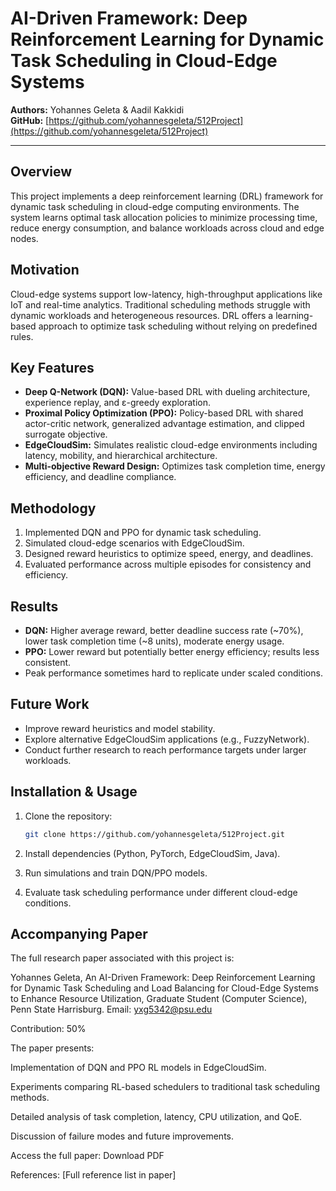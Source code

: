 # AI-Driven Framework: Deep Reinforcement Learning for Dynamic Task Scheduling in Cloud-Edge Systems

**Authors:** Yohannes Geleta & Aadil Kakkidi  
**GitHub:** [https://github.com/yohannesgeleta/512Project](https://github.com/yohannesgeleta/512Project)  

---

## Overview
This project implements a deep reinforcement learning (DRL) framework for dynamic task scheduling in cloud-edge computing environments. The system learns optimal task allocation policies to minimize processing time, reduce energy consumption, and balance workloads across cloud and edge nodes.

## Motivation
Cloud-edge systems support low-latency, high-throughput applications like IoT and real-time analytics. Traditional scheduling methods struggle with dynamic workloads and heterogeneous resources. DRL offers a learning-based approach to optimize task scheduling without relying on predefined rules.

## Key Features
- **Deep Q-Network (DQN):** Value-based DRL with dueling architecture, experience replay, and ε-greedy exploration.  
- **Proximal Policy Optimization (PPO):** Policy-based DRL with shared actor-critic network, generalized advantage estimation, and clipped surrogate objective.  
- **EdgeCloudSim:** Simulates realistic cloud-edge environments including latency, mobility, and hierarchical architecture.  
- **Multi-objective Reward Design:** Optimizes task completion time, energy efficiency, and deadline compliance.

## Methodology
1. Implemented DQN and PPO for dynamic task scheduling.  
2. Simulated cloud-edge scenarios with EdgeCloudSim.  
3. Designed reward heuristics to optimize speed, energy, and deadlines.  
4. Evaluated performance across multiple episodes for consistency and efficiency.

## Results
- **DQN:** Higher average reward, better deadline success rate (~70%), lower task completion time (~8 units), moderate energy usage.  
- **PPO:** Lower reward but potentially better energy efficiency; results less consistent.  
- Peak performance sometimes hard to replicate under scaled conditions.

## Future Work
- Improve reward heuristics and model stability.  
- Explore alternative EdgeCloudSim applications (e.g., FuzzyNetwork).  
- Conduct further research to reach performance targets under larger workloads.

## Installation & Usage
1. Clone the repository:
   ```bash
   git clone https://github.com/yohannesgeleta/512Project.git
2. Install dependencies (Python, PyTorch, EdgeCloudSim, Java).

3. Run simulations and train DQN/PPO models.

4. Evaluate task scheduling performance under different cloud-edge conditions.

## Accompanying Paper

The full research paper associated with this project is:

Yohannes Geleta, An AI-Driven Framework: Deep Reinforcement Learning for Dynamic Task Scheduling and Load Balancing for Cloud-Edge Systems to Enhance Resource Utilization, Graduate Student (Computer Science), Penn State Harrisburg.
Email: yxg5342@psu.edu

Contribution: 50%

The paper presents:

Implementation of DQN and PPO RL models in EdgeCloudSim.

Experiments comparing RL-based schedulers to traditional task scheduling methods.

Detailed analysis of task completion, latency, CPU utilization, and QoE.

Discussion of failure modes and future improvements.

Access the full paper: Download PDF

References: [Full reference list in paper]
